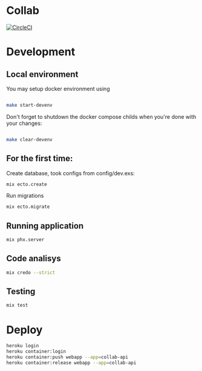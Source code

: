 # Collab  
[![CircleCI](https://circleci.com/gh/moving-tired/collab-api/tree/master.svg?style=svg&circle-token=ea4b2eef4f87f1c7adacff12f49bacc694870830)](https://circleci.com/gh/moving-tired/collab-api/tree/master)

# Development  

## Local environment 

You may setup docker environment using

```bash

make start-devenv

```

Don't forget to shutdown the docker compose childs when you're done with your changes:
```bash

make clear-devenv

```

## For the first time:

Create database, took configs from config/dev.exs:
 
```bash 
mix ecto.create
```
Run migrations

```bash
mix ecto.migrate
```

## Running application

```bash
mix phx.server
```

## Code analisys  

```bash
mix credo --strict
``` 

## Testing

```bash
mix test
``` 

# Deploy  

```bash
heroku login
heroku container:login
heroku container:push webapp --app=collab-api
heroku container:release webapp --app=collab-api
```